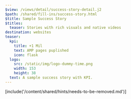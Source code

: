 ```yaml
---
$view: /views/detail/success-story-detail.j2
$path: /shared/fill-ins/success-story.html
$title: Sample Success Story
$titles:
  teaser: Stories with rich visuals and native videos
destination: websites
teaser:
  kpi:
    title: +1 Mil
    text: AMP pages puplished
    icon: flask
  logo:
    src: /static/img/logo-dummy-time.png
    width: 153
    height: 38
  text: A sample success story with KPI.
---
```

[include('/content/shared/hints/needs-to-be-removed.md')]
